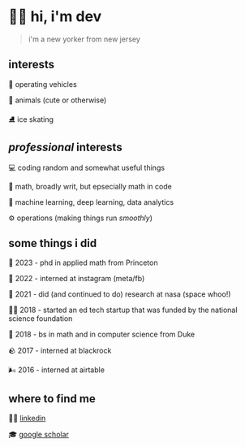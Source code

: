 # 👋🏽 hi, i'm dev
> i'm a new yorker from new jersey

## interests
 🚗 operating vehicles
 
 🐶 animals (cute or otherwise)
 
 ⛸️ ice skating

## _professional_ interests
 💻 coding random and somewhat useful things
 
 🧮 math, broadly writ, but epsecially math in code
 
 🤖 machine learning, deep learning, data analytics
 
 ⚙️ operations (making things run _smoothly_)

## some things i did
 🐯 2023 - phd in applied math from Princeton
 
 📸 2022 - interned at instagram (meta/fb)
 
 🚀 2021 - did (and continued to do) research at nasa (space whoo!)
 
 🧑‍🍳 2018 - started an ed tech startup that was funded by the national science foundation
 
 💙 2018 - bs in math and in computer science from Duke
 
 🪨 2017 - interned at blackrock
 
 🌬️ 2016 - interned at airtable
 
## where to find me

 🧑‍⚖️ [linkedin](https://linkedin.com/in/ddabke)
 
 🎓 [google scholar](https://scholar.google.com/citations?user=UrnkGRAAAAAJ)

